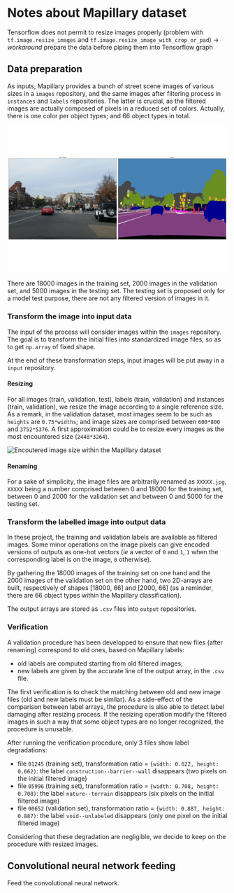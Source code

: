 # Notes about Mapillary dataset

Tensorflow does not permit to resize images properly (problem with
`tf.image.resize_images` and `tf.image.resize_image_with_crop_or_pad`) ->
*workaround* prepare the data before piping them into Tensorflow graph

## Data preparation

As inputs, Mapillary provides a bunch of street scene images of various sizes
in a `images` repository, and the same images after filtering process in
`instances` and `labels` repositories. The latter is crucial, as the filtered
images are actually composed of pixels in a reduced set of colors. Actually,
there is one color per object types; and 66 object types in total.

![Example of image, with its filtered version](./images/MVD_M2kh294N9c72sICO990Uew.png)

There are 18000 images in the training set, 2000 images in the validation set,
and 5000 images in the testing set. The testing set is proposed only for a
model test purpose, there are not any filtered version of images in it.

### Transform the image into input data

The input of the process will consider images within the `images`
repository. The goal is to transform the initial files into standardized image
files, so as to get `np.array` of fixed shape.

At the end of these transformation steps, input images will be put away in a
`input` repository.

#### Resizing

For all images (train, validation, test), labels (train, validation) and
instances (train, validation), we resize the image according to a single
reference size. As a remark, in the validation dataset, most images seem to be
such as `heights` are `0.75*widths`; and image sizes are comprised between
`600*800` and `3752*5376`. A first approximation could be to resize every
images as the most encountered size (`2448*3264`).

![Encoutered image size within the Mapillary dataset](./images/mapillary_image_sizes.png)

#### Renaming

For a sake of simplicity, the image files are arbitrarily renamed as
`XXXXX.jpg`, `XXXXX` being a number comprised between 0 and 18000 for the
training set, between 0 and 2000 for the validation set and between 0 and 5000
for the testing set.

### Transform the labelled image into output data

In these project, the training and validation labels are available as filtered
images. Some minor operations on the image pixels can give encoded versions of
outputs as one-hot vectors (*ie* a vector of `0` and `1`, `1` when the
corresponding label is on the image, `0` otherwise).

By gathering the 18000 images of the training set on one hand and the 2000
images of the validation set on the other hand, two 2D-arrays are built,
respectively of shapes [18000, 66] and [2000, 66] (as a reminder, there are 66
object types within the Mapillary classification).

The output arrays are stored as `.csv` files into `output` repositories.

### Verification

A validation procedure has been developped to ensure that new files (after
renaming) correspond to old ones, based on Mapillary labels:

+ old labels are computed starting from old filtered images;
+ new labels are given by the accurate line of the output array, in the `.csv`
  file.
  
The first verification is to check the matching between old and new image files
(old and new labels must be similar). As a side-effect of the comparison
between label arrays, the procedure is also able to detect label damaging after
resizing process. If the resizing operation modify the filtered images in such a
way that some object types are no longer recognized, the procedure is unusable.

After running the verification procedure, only 3 files show label degradations:

+ file `01245` (training set), transformation ratio = `{width: 0.622, height: 0.662)`: the label `construction--barrier--wall` disappears (two pixels on the initial filtered image)
+ file `05996` (training set), transformation ratio = `{width: 0.708, height: 0.708)`: the label `nature--terrain` disappears (six pixels on the initial filtered image)
+ file `00652` (validation set), transformation ratio = `{width: 0.887, height: 0.887)`: the label `void--unlabeled` disappears (only one pixel on the initial filtered image)

Considering that these degradation are negligible, we decide to keep on the
procedure with resized images.

## Convolutional neural network feeding

Feed the convolutional neural network.
